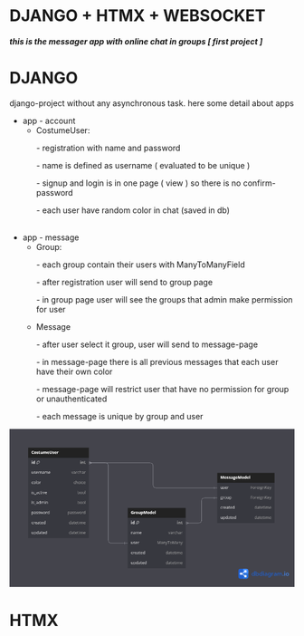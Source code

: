 <h1>DJANGO + HTMX + WEBSOCKET</h1>
<h5>this is the messager app with online chat in groups [ first project ]</h5>

# DJANGO

<p>django-project without any asynchronous task. here some detail about apps</p>
<ul>
    <li>app - account
        <ul>
            <li>CostumeUser:
                <p>- registration with name and password</p>
                <p>- name is defined as username ( evaluated to be unique )</p>
                <p>- signup and login is in one page ( view ) so there is no confirm-password</p>
                <p>- each user have random color in chat (saved in db)</p>
            </li>
        </ul>
    </li>
    <br>
    <li>app - message
        <ul>
            <li>Group:
                <p>- each group contain their users with ManyToManyField</p>
                <p>- after registration user will send to group page</p>
                <p>- in group page user will see the groups that admin make permission for user</p>
            </li>
            <li>Message
                <p>- after user select it group, user will send to message-page</p>
                <p>- in message-page there is all previous messages that each user have their own color</p>
                <p>- message-page will restrict user that have no permission for group or unauthenticated</p>
                <p>- each message is unique by group and user</p>
            </li>
        </ul>
    </li>
</ul>
<img src="diagram.png" alt="diagram image">

# HTMX
